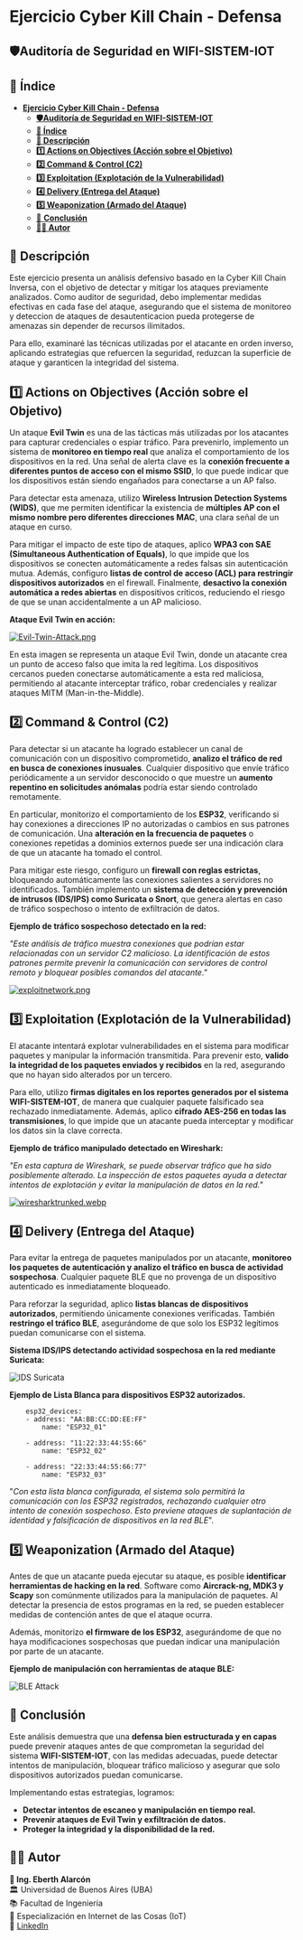 

# **Ejercicio Cyber Kill Chain - Defensa**  

## **🛡️Auditoría de Seguridad en WIFI-SISTEM-IOT**  

## **📑 Índice**
- [**Ejercicio Cyber Kill Chain - Defensa**](#ejercicio-cyber-kill-chain---defensa)
  - [**🛡️Auditoría de Seguridad en WIFI-SISTEM-IOT**](#️auditoría-de-seguridad-en-wifi-sistem-iot)
  - [**📑 Índice**](#-índice)
  - [**📌 Descripción**](#-descripción)
  - [**1️⃣ Actions on Objectives (Acción sobre el Objetivo)**](#1️⃣-actions-on-objectives-acción-sobre-el-objetivo)
  - [**2️⃣ Command \& Control (C2)**](#2️⃣-command--control-c2)
  - [**3️⃣ Exploitation (Explotación de la Vulnerabilidad)**](#3️⃣-exploitation-explotación-de-la-vulnerabilidad)
  - [**4️⃣ Delivery (Entrega del Ataque)**](#4️⃣-delivery-entrega-del-ataque)
  - [**5️⃣ Weaponization (Armado del Ataque)**](#5️⃣-weaponization-armado-del-ataque)
  - [📌 **Conclusión**](#-conclusión)
  - [**👨‍💻 Autor**](#-autor)
   

## **📌 Descripción**  
Este ejercicio presenta un análisis defensivo basado en la Cyber Kill Chain Inversa, con el objetivo de detectar y mitigar los ataques previamente analizados. Como auditor de seguridad, debo implementar medidas efectivas en cada fase del ataque, asegurando que el sistema de monitoreo y deteccion de ataques de desautenticacion pueda protegerse de amenazas sin depender de recursos ilimitados.  

Para ello, examinaré las técnicas utilizadas por el atacante en orden inverso, aplicando estrategias que refuercen la seguridad, reduzcan la superficie de ataque y garanticen la integridad del sistema.  



## **1️⃣ Actions on Objectives (Acción sobre el Objetivo)**  

Un ataque **Evil Twin** es una de las tácticas más utilizadas por los atacantes para capturar credenciales o espiar tráfico. Para prevenirlo, implemento un sistema de **monitoreo en tiempo real** que analiza el comportamiento de los dispositivos en la red. Una señal de alerta clave es la **conexión frecuente a diferentes puntos de acceso con el mismo SSID**, lo que puede indicar que los dispositivos están siendo engañados para conectarse a un AP falso.  

Para detectar esta amenaza, utilizo **Wireless Intrusion Detection Systems (WIDS)**, que me permiten identificar la existencia de **múltiples AP con el mismo nombre pero diferentes direcciones MAC**, una clara señal de un ataque en curso.  

Para mitigar el impacto de este tipo de ataques, aplico **WPA3 con SAE (Simultaneous Authentication of Equals)**, lo que impide que los dispositivos se conecten automáticamente a redes falsas sin autenticación mutua. Además, configuro **listas de control de acceso (ACL) para restringir dispositivos autorizados** en el firewall. Finalmente, **desactivo la conexión automática a redes abiertas** en dispositivos críticos, reduciendo el riesgo de que se unan accidentalmente a un AP malicioso.  

**Ataque Evil Twin en acción:**  

 [![Evil-Twin-Attack.png](https://i.postimg.cc/HsZFzwBR/Evil-Twin-Attack.png)](https://postimg.cc/56zPNCcS)

En esta imagen se representa un ataque Evil Twin, donde un atacante crea un punto de acceso falso que imita la red legítima. Los dispositivos cercanos pueden conectarse automáticamente a esta red maliciosa, permitiendo al atacante interceptar tráfico, robar credenciales y realizar ataques MITM (Man-in-the-Middle).


## **2️⃣ Command & Control (C2)**  

Para detectar si un atacante ha logrado establecer un canal de comunicación con un dispositivo comprometido, **analizo el tráfico de red en busca de conexiones inusuales**. Cualquier dispositivo que envíe tráfico periódicamente a un servidor desconocido o que muestre un **aumento repentino en solicitudes anómalas** podría estar siendo controlado remotamente.  

En particular, monitorizo el comportamiento de los **ESP32**, verificando si hay conexiones a direcciones IP no autorizadas o cambios en sus patrones de comunicación. Una **alteración en la frecuencia de paquetes** o conexiones repetidas a dominios externos puede ser una indicación clara de que un atacante ha tomado el control.  

Para mitigar este riesgo, configuro un **firewall con reglas estrictas**, bloqueando automáticamente las conexiones salientes a servidores no identificados. También implemento un **sistema de detección y prevención de intrusos (IDS/IPS) como Suricata o Snort**, que genera alertas en caso de tráfico sospechoso o intento de exfiltración de datos.  

**Ejemplo de tráfico sospechoso detectado en la red:**  

*"Este análisis de tráfico muestra conexiones que podrían estar relacionadas con un servidor C2 malicioso. La identificación de estos patrones permite prevenir la comunicación con servidores de control remoto y bloquear posibles comandos del atacante."*  

[![exploitnetwork.png](https://i.postimg.cc/PJd032Gs/exploitnetwork.png)](https://postimg.cc/JDdTt34P)


## **3️⃣ Exploitation (Explotación de la Vulnerabilidad)**  

El atacante intentará explotar vulnerabilidades en el sistema para modificar paquetes y manipular la información transmitida. Para prevenir esto, **valido la integridad de los paquetes enviados y recibidos** en la red, asegurando que no hayan sido alterados por un tercero.  

Para ello, utilizo **firmas digitales en los reportes generados por el sistema WIFI-SISTEM-IOT**, de manera que cualquier paquete falsificado sea rechazado inmediatamente. Además, aplico **cifrado AES-256 en todas las transmisiones**, lo que impide que un atacante pueda interceptar y modificar los datos sin la clave correcta.  

**Ejemplo de tráfico manipulado detectado en Wireshark:**  

*"En esta captura de Wireshark, se puede observar tráfico que ha sido posiblemente alterado. La inspección de estos paquetes ayuda a detectar intentos de explotación y evitar la manipulación de datos en la red."*  

[![wiresharktrunked.webp](https://i.postimg.cc/8cPB7j2G/wiresharktrunked.webp)](https://postimg.cc/jwmJ9dq3)  



## **4️⃣ Delivery (Entrega del Ataque)**  

Para evitar la entrega de paquetes manipulados por un atacante, **monitoreo los paquetes de autenticación y analizo el tráfico en busca de actividad sospechosa**. Cualquier paquete BLE que no provenga de un dispositivo autenticado es inmediatamente bloqueado.  

Para reforzar la seguridad, aplico **listas blancas de dispositivos autorizados**, permitiendo únicamente conexiones verificadas. También **restringo el tráfico BLE**, asegurándome de que solo los ESP32 legítimos puedan comunicarse con el sistema.  


**Sistema IDS/IPS detectando actividad sospechosa en la red mediante Suricata:**  

![IDS Suricata](https://i.postimg.cc/ZqRRVRmN/4.png)  

**Ejemplo de Lista Blanca para dispositivos ESP32 autorizados.**

        esp32_devices:
        - address: "AA:BB:CC:DD:EE:FF"  
            name: "ESP32_01"

        - address: "11:22:33:44:55:66"
            name: "ESP32_02"

        - address: "22:33:44:55:66:77"
            name: "ESP32_03"

"*Con esta lista blanca configurada, el sistema solo permitirá la comunicación con los ESP32 registrados, rechazando cualquier otro intento de conexión sospechoso. Esto previene ataques de suplantación de identidad y falsificación de dispositivos en la red BLE*".


## **5️⃣ Weaponization (Armado del Ataque)**  

Antes de que un atacante pueda ejecutar su ataque, es posible **identificar herramientas de hacking en la red**. Software como **Aircrack-ng, MDK3 y Scapy** son comúnmente utilizados para la manipulación de paquetes. Al detectar la presencia de estos programas en la red, se pueden establecer medidas de contención antes de que el ataque ocurra.  

Además, monitorizo **el firmware de los ESP32**, asegurándome de que no haya modificaciones sospechosas que puedan indicar una manipulación por parte de un atacante.  

**Ejemplo de manipulación con herramientas de ataque BLE:**

![BLE Attack](https://i.postimg.cc/KcLY9w60/5.png)  



## 📌 **Conclusión**  

Este análisis demuestra que una **defensa bien estructurada y en capas** puede prevenir ataques antes de que comprometan la seguridad del sistema **WIFI-SISTEM-IOT**, con las medidas adecuadas, puede detectar intentos de manipulación, bloquear tráfico malicioso y asegurar que solo dispositivos autorizados puedan comunicarse.  

Implementando estas estrategias, logramos:  
- **Detectar intentos de escaneo y manipulación en tiempo real.**  
- **Prevenir ataques de Evil Twin y exfiltración de datos.**  
- **Proteger la integridad y la disponibilidad de la red.**  


## **👨‍💻 Autor**  
**📌 Ing. Eberth Alarcón**  
🏛️ Universidad de Buenos Aires (UBA)  
📚 Facultad de Ingeniería  
📡 Especialización en Internet de las Cosas (IoT)  
🔗 [LinkedIn](https://www.linkedin.com/in/eberthalarcon90)  
